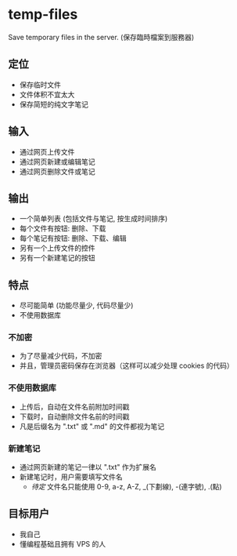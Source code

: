 # temp-files

Save temporary files in the server. (保存臨時檔案到服務器)

## 定位

- 保存临时文件
- 文件体积不宜太大
- 保存简短的纯文字笔记

## 输入

- 通过网页上传文件
- 通过网页新建或编辑笔记
- 通过网页删除文件或笔记

## 输出

- 一个简单列表 (包括文件与笔记, 按生成时间排序)
- 每个文件有按钮: 删除、下载
- 每个笔记有按钮: 删除、下载、编辑
- 另有一个上传文件的控件
- 另有一个新建笔记的按钮

## 特点

- 尽可能简单 (功能尽量少, 代码尽量少)
- 不使用数据库

### 不加密

- 为了尽量减少代码，不加密
- 并且，管理员密码保存在浏览器（这样可以减少处理 cookies 的代码）

### 不使用数据库

- 上传后，自动在文件名前附加时间戳
- 下载时，自动删除文件名前的时间戳
- 凡是后缀名为 ".txt" 或 ".md" 的文件都视为笔记

### 新建笔记

- 通过网页新建的笔记一律以 ".txt" 作为扩展名
- 新建笔记时，用户需要填写文件名
  - *待定* 文件名只能使用 0-9, a-z, A-Z, _(下劃線), -(連字號), .(點)

## 目标用户

- 我自己
- 懂编程基础且拥有 VPS 的人

